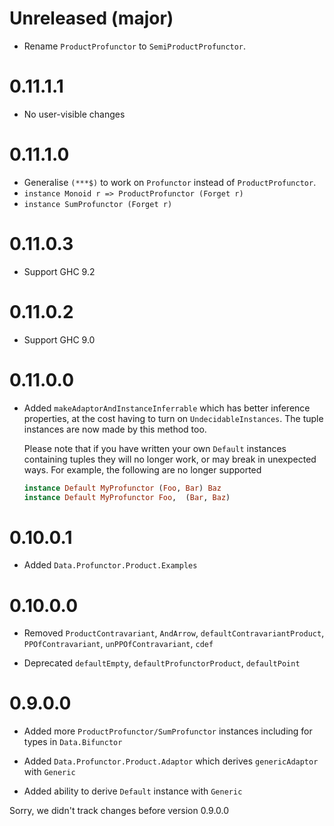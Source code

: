 # Unreleased (major)

* Rename `ProductProfunctor` to `SemiProductProfunctor`.

# 0.11.1.1

* No user-visible changes

# 0.11.1.0

* Generalise `(***$)` to work on `Profunctor` instead of `ProductProfunctor`.
* `instance Monoid r => ProductProfunctor (Forget r)`
* `instance SumProfunctor (Forget r)`

# 0.11.0.3

* Support GHC 9.2

# 0.11.0.2

* Support GHC 9.0

# 0.11.0.0

* Added `makeAdaptorAndInstanceInferrable` which has better inference
  properties, at the cost having to turn on `UndecidableInstances`.
  The tuple instances are now made by this method too.

  Please note that if you have written your own `Default` instances
  containing tuples they will no longer work, or may break in
  unexpected ways.  For example, the following are no longer supported

  ```haskell
  instance Default MyProfunctor (Foo, Bar) Baz
  instance Default MyProfunctor Foo,  (Bar, Baz)
  ```

# 0.10.0.1

* Added `Data.Profunctor.Product.Examples`

# 0.10.0.0

* Removed `ProductContravariant`, `AndArrow`, `defaultContravariantProduct`,
  `PPOfContravariant`, `unPPOfContravariant`, `cdef`

* Deprecated `defaultEmpty`, `defaultProfunctorProduct`, `defaultPoint`

# 0.9.0.0

* Added more `ProductProfunctor/SumProfunctor` instances including for
  types in `Data.Bifunctor`

* Added `Data.Profunctor.Product.Adaptor` which derives
  `genericAdaptor` with `Generic`

* Added ability to derive `Default` instance with `Generic`

Sorry, we didn't track changes before version 0.9.0.0
